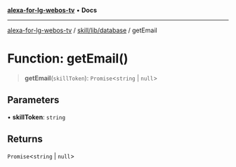 [**alexa-for-lg-webos-tv**](../../../../README.md) • **Docs**

***

[alexa-for-lg-webos-tv](../../../../modules.md) / [skill/lib/database](../README.md) / getEmail

# Function: getEmail()

> **getEmail**(`skillToken`): `Promise`\<`string` \| `null`\>

## Parameters

• **skillToken**: `string`

## Returns

`Promise`\<`string` \| `null`\>
